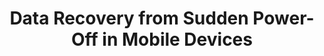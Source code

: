 ---
layout: publication-single
title: Data Recovery from Sudden Power-Off in Mobile Devices
name: IEEE Global Conference on Consumer Electronics (GCCE) 2012, Vol. 11, Issue 2
first-author: Dongwook Kim
co-authors: Sungmin Park, Seona Won, Sooyong Kang
during: October 2-5
location: Tokyo, Japan
impactfactor: 
doi: 
note: 
categories: 
 - Flash Memory and Non-Volatile RAM
tag: 
 - International Conference
---
